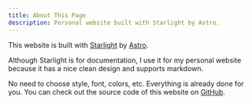 ```yaml
---
title: About This Page
description: Personal website built with Starlight by Astro.
---
```


This website is built with [Starlight](https://starlight.astro.build/) by [Astro](https://astro.build/).

Although Starlight is for documentation, I use it for my personal website
because it has a nice clean design and supports markdown.

No need to choose style, font, colors, etc. Everything is already done for you.
You can check out the source code of this website on [GitHub](https://github.com/miroslav-matejovsky/miroslav-matejovsky.github.io).
